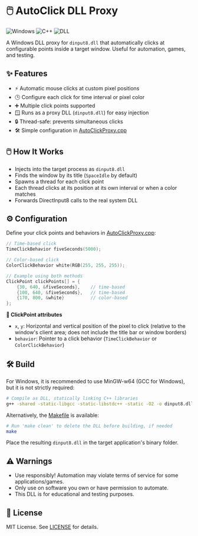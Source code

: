 # 🖱️ AutoClick DLL Proxy

![Windows](https://img.shields.io/badge/platform-Windows-blue?logo=windows) ![C++](https://img.shields.io/badge/language-C%2B%2B-blue?logo=c%2B%2B) ![DLL](https://img.shields.io/badge/type-DLL-green?logo=microsoft)

A Windows DLL proxy for `dinput8.dll` that automatically clicks at configurable points inside a target window. Useful for automation, games, and testing.

## ✨ Features

- ⚡ Automatic mouse clicks at custom pixel positions
- 🕒 Configure each click for time interval or pixel color
- ➕ Multiple click points supported
- 🪟 Runs as a proxy DLL (`dinput8.dll`) for easy injection
- 🔒 Thread-safe: prevents simultaneous clicks
- 🛠️ Simple configuration in [AutoClickProxy.cpp](AutoClickProxy.cpp)

## 🖱️ How It Works

- Injects into the target process as `dinput8.dll`
- Finds the window by its title (`SpaceIdle` by default)
- Spawns a thread for each click point
- Each thread clicks at its position at its own interval or when a color matches
- Forwards DirectInput8 calls to the real system DLL

## ⚙️ Configuration

Define your click points and behaviors in [AutoClickProxy.cpp](AutoClickProxy.cpp):

```cpp
// Time-based click
TimeClickBehavior fiveSeconds(5000);

// Color-based click
ColorClickBehavior white(RGB(255, 255, 255));

// Example using both methods
ClickPoint clickPoints[] = {
    {30, 640, &fiveSeconds},    // time-based
    {100, 640, &fiveSeconds},   // time-based
    {170, 800, &white}          // color-based
};
```

**📝 ClickPoint attributes**

- `x`, `y`: Horizontal and vertical position of the pixel to click (relative to the window's client area; does not include the title bar or window borders)
- `behavior`: Pointer to a click behavior (`TimeClickBehavior` or `ColorClickBehavior`)

## 🛠️ Build

For Windows, it is recommended to use MinGW-w64 (GCC for Windows), but it is not strictly required:

```sh
# Compile as DLL, statically linking C++ libraries
g++ -shared -static-libgcc -static-libstdc++ -static -O2 -o dinput8.dll AutoClickProxy.cpp
```

Alternatively, the [Makefile](Makefile) is available:

```sh
# Run 'make clean' to delete the DLL before building, if needed
make
```

Place the resulting `dinput8.dll` in the target application's binary folder.

## ⚠️ Warnings

- Use responsibly! Automation may violate terms of service for some applications/games.
- Only use on software you own or have permission to automate.
- This DLL is for educational and testing purposes.

## 📄 License

MIT License. See [LICENSE](LICENSE) for details.
